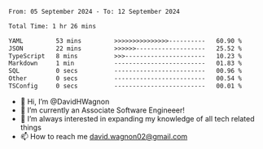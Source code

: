 <!--START_SECTION:waka-->

```txt
From: 05 September 2024 - To: 12 September 2024

Total Time: 1 hr 26 mins

YAML         53 mins         >>>>>>>>>>>>>>>----------   60.90 %
JSON         22 mins         >>>>>>-------------------   25.52 %
TypeScript   8 mins          >>>----------------------   10.23 %
Markdown     1 min           -------------------------   01.83 %
SQL          0 secs          -------------------------   00.96 %
Other        0 secs          -------------------------   00.54 %
TSConfig     0 secs          -------------------------   00.01 %
```

<!--END_SECTION:waka-->

- 👋 Hi, I’m @DavidHWagnon
- 👀 I’m currently an Associate Software Engineeer!
- 🌱 I’m always interested in expanding my knowledge of all tech related things
- 📫 How to reach me david.wagnon02@gmail.com

<!---
DavidHWagnon/DavidHWagnon is a ✨ special ✨ repository because its `README.md` (this file) appears on your GitHub profile.
You can click the Preview link to take a look at your changes.
--->
